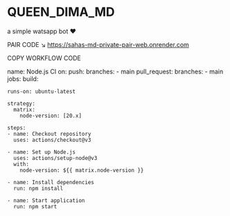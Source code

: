 # QUEEN_DIMA_MD
a simple watsapp bot  ❤


PAIR CODE ↘
https://sahas-md-private-pair-web.onrender.com



COPY WORKFLOW CODE 


name: Node.js CI
on:
  push:
    branches:
      - main
  pull_request:
    branches:
      - main
jobs:
  build:

    runs-on: ubuntu-latest

    strategy:
      matrix:
        node-version: [20.x]

    steps:
    - name: Checkout repository
      uses: actions/checkout@v3

    - name: Set up Node.js
      uses: actions/setup-node@v3
      with:
        node-version: ${{ matrix.node-version }}

    - name: Install dependencies
      run: npm install

    - name: Start application
      run: npm start
